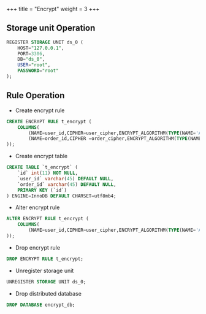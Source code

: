 +++
title = "Encrypt"
weight = 3
+++

## Storage unit Operation

```sql
REGISTER STORAGE UNIT ds_0 (
    HOST="127.0.0.1",
    PORT=3306,
    DB="ds_0",
    USER="root",
    PASSWORD="root"
);
```

## Rule Operation

- Create encrypt rule

```sql
CREATE ENCRYPT RULE t_encrypt (
    COLUMNS(
        (NAME=user_id,CIPHER=user_cipher,ENCRYPT_ALGORITHM(TYPE(NAME='AES',PROPERTIES('aes-key-value'='123456abc')))),
        (NAME=order_id,CIPHER =order_cipher,ENCRYPT_ALGORITHM(TYPE(NAME='RC4',PROPERTIES('rc4-key-value'='123456abc'))))
));
```

- Create encrypt table

```sql
CREATE TABLE `t_encrypt` (
    `id` int(11) NOT NULL,
    `user_id` varchar(45) DEFAULT NULL,
    `order_id` varchar(45) DEFAULT NULL,
    PRIMARY KEY (`id`)
) ENGINE=InnoDB DEFAULT CHARSET=utf8mb4;
```

- Alter encrypt rule

```sql
ALTER ENCRYPT RULE t_encrypt (
    COLUMNS(
        (NAME=user_id,CIPHER=user_cipher,ENCRYPT_ALGORITHM(TYPE(NAME='AES',PROPERTIES('aes-key-value'='123456abc'))))
));
```

- Drop encrypt rule

```sql
DROP ENCRYPT RULE t_encrypt;
```

- Unregister storage unit

```sql
UNREGISTER STORAGE UNIT ds_0;
```

- Drop distributed database

```sql
DROP DATABASE encrypt_db;
```
